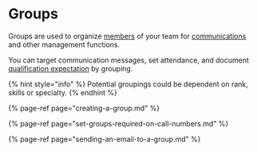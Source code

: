 # Groups

Groups are used to organize [members](../untitled/) of your team for [communications](../communications/) and other management functions.   
  
You can target communication messages, set attendance, and document [qualification expectation](../qualifications/setting-a-qualification-expectation-for-a-group.md) by grouping.

{% hint style="info" %}
Potential groupings could be dependent on rank, skills or specialty.
{% endhint %}

{% page-ref page="creating-a-group.md" %}

{% page-ref page="set-groups-required-on-call-numbers.md" %}

{% page-ref page="sending-an-email-to-a-group.md" %}




